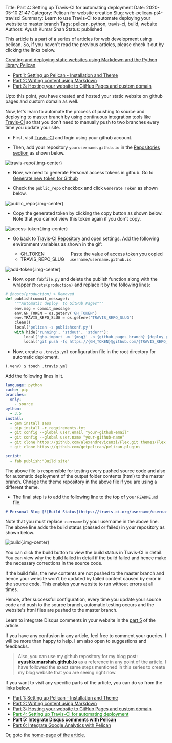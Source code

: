 Title: Part 4: Setting up Travis-CI for automating deployment
Date: 2020-05-10 21:47
Category: Pelican for website creation
Slug: web-pelican-pt4-travisci
Summary: Learn to use Travis-CI to automate deploying your website to master branch
Tags: pelican, python, travis-ci, build, website
Authors: Ayush Kumar Shah
Status: published

This article is a part of a series of articles for web development using pelican. So, if you haven't read the previous
articles, please check it out by clicking the links below.

[Creating and deploying static websites using Markdown and the Python library Pelican](https://shahayush.com/2020/03/web-pelican-intro)

- [Part 1: Setting up Pelican - Installation and Theme](https://shahayush.com/2020/03/web-pelican-pt1-setup)
- [Part 2: Writing content using Markdown](https://shahayush.com/2020/03/web-pelican-pt2-markdown)
- [Part 3: Hosting your website to GitHub Pages and custom domain](https://shahayush.com/2020/03/web-pelican-pt3-hosting)

Upto this point, you have created and hosted your static website on github pages and custom domain as well.

Now, let's learn to automate the process of pushing to source and deploying to master branch by using continuous integration
tools like [Travis-CI](https://travis-ci.org/) so that you don't need to manually push to two branches every time you
update your site.

- First, visit [Travis-CI](https://travis-ci.org/) and login using your github account.

- Then, add your repository `yourusername.github.io` in the [Repositories section](https://travis-ci.org/account/repositories) as shown below.

![travis-repo](/images/travis-repo.png){.img-center}

- Now, we need to generate Personal access tokens in github. Go to [Generate new token for Github](https://github.com/settings/tokens/new)

- Check the `public_repo` checkbox and click `Generate Token` as shown below.

![public_repo](/images/public-repo.png){.img-center}

- Copy the generated token by clicking the copy button as shown below. Note that you cannot view this token again if you don't copy.

![access-token](/images/access-token.png){.img-center}

- Go back to [Travis-CI Repository](https://travis-ci.org/account/repositories) and open settings. Add the following environment variables as shown in the gif:

    - GH_TOKEN &nbsp;&nbsp;&nbsp;&nbsp;&nbsp;&nbsp;&nbsp;&nbsp;&nbsp;&nbsp;&nbsp;&nbsp;&nbsp;&nbsp;&nbsp;&nbsp;&nbsp;&nbsp;&nbsp; Paste the value of access token you copied
    - TRAVIS_REPO_SLUG &nbsp;&nbsp; `username/username.github.io`

![add-token](/images/add-token.gif){.img-center}

- Now, open `fabfile.py` and delete the publish function along with the wrapper `@hosts(production)` and replace it by the following lines:

```python
# @hosts(production) > Removed
def publish(commit_message):
    """Automatic deploy  to GitHub Pages"""
    env.msg = commit_message
    env.GH_TOKEN = os.getenv('GH_TOKEN')
    env.TRAVIS_REPO_SLUG = os.getenv('TRAVIS_REPO_SLUG')
    clean()
    local('pelican -s publishconf.py')
    with hide('running', 'stdout', 'stderr'):
        local("ghp-import -m '{msg}' -b {github_pages_branch} {deploy_path}".format(**env))
        local("git push -fq https://{GH_TOKEN}@github.com/{TRAVIS_REPO_SLUG}.git {github_pages_branch}".format(**env))
```

- Now, create a `.travis.yml` configuration file in the root directory for automatic deploment.

```console
(.venv) $ touch .travis.yml
```

Add the following lines in it.

```yml
language: python
cache: pip
branches:
  only:
    - source
python:
  - 3.5
install:
  - gem install sass
  - pip install -r requirements.txt
  - git config --global user.email "your-github-email"
  - git config --global user.name "your-github-name"
  - git clone https://github.com/alexandrevicenzi/Flex.git themes/Flex
  - git clone https://github.com/getpelican/pelican-plugins

script:
  - fab publish:"Build site"
```

The above file is responsible for testing every pushed source code and also for automatic deployment of the output folder contents (html) to the master branch. Chnage the theme repository in the above file if you are using a different theme.

- The final step is to add the following line to the top of your `README.md` file.

```markdown
# Personal Blog [![Build Status](https://travis-ci.org/username/username.github.io.svg?branch=source)](https://travis-ci.org/username/username.github.io)
```

Note that you must replace `username` by your username in the above line. The above line adds the build status (passed or failed) in your repository as shown below.

![build](/images/build.png){.img-center}

You can click the build button to view the build status in Travis-CI in detail. You can view why the build failed in detail if the build failed and hence make the necessary corrections in the source code.

If the build fails, the new contents are not pushed to the master branch and hence your website won't be updated by failed content caused by error in the source code. This enables your website to run without errors at all times.

Hence, after successful configuration, every time you update your source code and push to the source branch, automatic testing occurs and the website's html files are pushed to the master branch.

Learn to integrate Disqus comments in your website in the [part
5](https://shahayush.com/2020/05/web-pelican-pt5-disqus) of the article.

If you have any confusion in any article, feel free to comment your queries. I will be more than happy to help. I am
also open to suggestions and feedbacks.  

>Also, you can use my github repository for my blog post: [**ayushkumarshah.github.io**](https://github.com/ayushkumarshah/ayushkumarshah.github.io) as a
reference in any point of the article. I have followed the exact same steps mentioned in this series to create my blog
website that you are seeing right now.

If you want to visit any specific parts of the article, you can do so from the links below.

- [Part 1: Setting up Pelican - Installation and Theme](https://shahayush.com/2020/03/web-pelican-pt1-setup)
- [Part 2: Writing content using Markdown](https://shahayush.com/2020/03/web-pelican-pt2-markdown)
- [Part 3: Hosting your website to GitHub Pages and custom domain](https://shahayush.com/2020/03/web-pelican-pt3-hosting)
- [<span style="color:green">Part 4: Setting up Travis-CI for automating deployment</span>](https://shahayush.com/2020/05/web-pelican-pt4-travisci)
- [**Part 5: Integrate Disqus comments with Pelican**](https://shahayush.com/2020/05/web-pelican-pt5-disqus)
- [Part 6: Integrate Google Analytics with Pelican](https://shahayush.com/2020/05/web-pelican-pt6-analytics)

Or, goto the [home-page of the article.](https://shahayush.com/2020/03/web-pelican-intro)